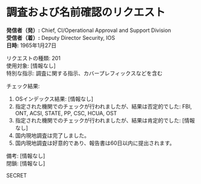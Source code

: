 # 調査および名前確認のリクエスト

**発信者（発）:** Chief, CI/Operational Approval and Support Division  
**受信者（着）:** Deputy Director Security, IOS  
**日時:** 1965年1月27日

リクエストの種類: 201  
使用対象: [情報なし]  
特別な指示: 調査に関する指示、カバープレフィックスなどを含む

チェック結果:  
1. OSインデックス結果: [情報なし]  
2. 指定された機関でのチェックが行われましたが、結果は否定的でした: FBI, ONT, ACSI, STATE, PP, CSC, HCUA, OST  
3. 指定された機関でのチェックが行われましたが、結果は肯定的でした: [情報なし]  
4. 国内現地調査は完了しました。  
5. 国内現地調査は好意的であり、報告書は60日以内に提出されます。  

備考: [情報なし]  
閉鎖: [情報なし]  

SECRET